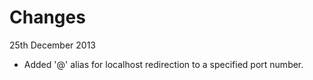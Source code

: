 
Changes
============

25th December 2013
- Added '@' alias for localhost redirection to a specified port number.
